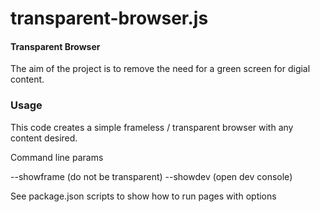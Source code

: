 # transparent-browser.js

#### Transparent Browser

The aim of the project is to remove the need for a green screen for digial content.

### Usage
This code creates a simple frameless / transparent browser with any content desired.

Command line params

--showframe (do not be transparent)
--showdev (open dev console)

See package.json scripts to show how to run pages with options